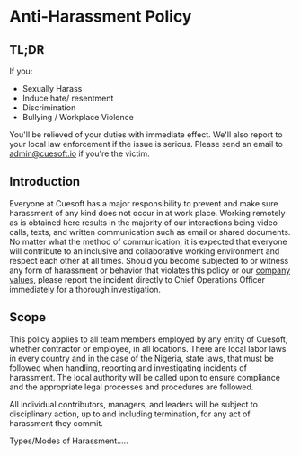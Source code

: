 # Anti-Harassment Policy

## TL;DR

If you: 

- Sexually Harass
- Induce hate/ resentment
- Discrimination
- Bullying / Workplace Violence

You'll be relieved of your duties with immediate effect. We'll also report to your local law enforcement if the issue is serious. Please send an email to admin@cuesoft.io if you're the victim. 

## Introduction

Everyone at Cuesoft has a major responsibility to prevent and make sure harassment of any kind does not occur in at work place. Working remotely as is obtained here results in the majority of our interactions being video calls, texts, and written communication such as email or shared documents. No matter what the method of communication, it is expected that everyone will contribute to an inclusive and collaborative working environment and respect each other at all times. Should you become subjected to or witness any form of harassment or behavior that violates this policy or our [company values](/values/README.md), please report the incident directly to Chief Operations Officer immediately for a thorough investigation.

## Scope

This policy applies to all team members employed by any entity of Cuesoft, whether contractor or employee, in all locations. There are local labor laws in every country and in the case of the Nigeria, state laws, that must be followed when handling, reporting and investigating incidents of harassment. The local authority will be called upon to ensure compliance and the appropriate legal processes and procedures are followed. 

All individual contributors, managers, and leaders will be subject to disciplinary action, up to and including termination, for any act of harassment they commit.

Types/Modes of Harassment.....



